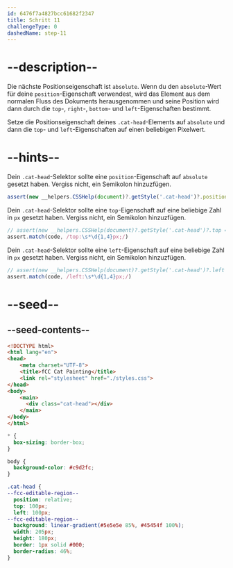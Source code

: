 ```yaml
---
id: 6476f7a4827bcc61682f2347
title: Schritt 11
challengeType: 0
dashedName: step-11
---
```


# --description--

Die nächste Positionseigenschaft ist `absolute`. Wenn du den `absolute`-Wert für deine `position`-Eigenschaft verwendest, wird das Element aus dem normalen Fluss des Dokuments herausgenommen und seine Position wird dann durch die `top`-, `right`-, `bottom`- und `left`-Eigenschaften bestimmt.

Setze die Positionseigenschaft deines `.cat-head`-Elements auf `absolute` und dann die `top`- und `left`-Eigenschaften auf einen beliebigen Pixelwert.

<!-- **Note**: You can experiment with `top`, `left`, `bottom`, and `right` properties here, but the test would only pass for `top` of `300px`, and left of `400px`. -->

# --hints--

Dein `.cat-head`-Selektor sollte eine `position`-Eigenschaft auf `absolute` gesetzt haben. Vergiss nicht, ein Semikolon hinzuzfügen.

```js
assert(new __helpers.CSSHelp(document)?.getStyle('.cat-head')?.position === 'absolute')
```

Dein `.cat-head`-Selektor sollte eine `top`-Eigenschaft auf eine beliebige Zahl in `px` gesetzt haben. Vergiss nicht, ein Semikolon hinzuzfügen.

```js
// assert(new __helpers.CSSHelp(document)?.getStyle('.cat-head')?.top === '300px')
assert.match(code, /top:\s*\d{1,4}px;/)
```

Dein `.cat-head`-Selektor sollte eine `left`-Eigenschaft auf eine beliebige Zahl in `px` gesetzt haben. Vergiss nicht, ein Semikolon hinzuzfügen.

```js
// assert(new __helpers.CSSHelp(document)?.getStyle('.cat-head')?.left === '400px')
assert.match(code, /left:\s*\d{1,4}px;/)
```

# --seed--

## --seed-contents--

```html
<!DOCTYPE html>
<html lang="en">
<head>
    <meta charset="UTF-8">
    <title>fCC Cat Painting</title>
    <link rel="stylesheet" href="./styles.css">
</head>
<body>
    <main>
      <div class="cat-head"></div>
    </main>
</body>
</html>
```

```css
* {
  box-sizing: border-box;
}

body {
  background-color: #c9d2fc;
}

.cat-head {
--fcc-editable-region--
  position: relative;
  top: 100px;
  left: 100px;
--fcc-editable-region--
  background: linear-gradient(#5e5e5e 85%, #45454f 100%);
  width: 205px;
  height: 180px;
  border: 1px solid #000;
  border-radius: 46%;
}
```
